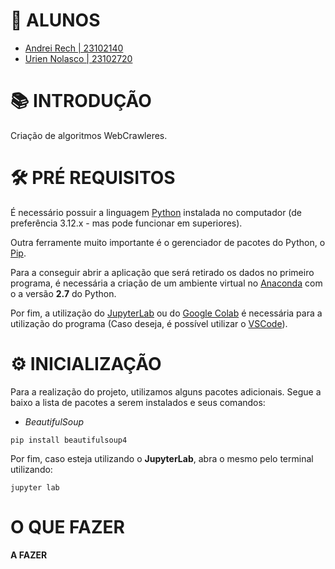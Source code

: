 # 🔖 ALUNOS

- [Andrei Rech | 23102140](https://github.com/AndreiRech) 
- [Urien Nolasco | 23102720](https://github.com/UrienNolasco)

# 📚 INTRODUÇÃO

Criação de algoritmos WebCrawleres.

# 🛠 PRÉ REQUISITOS

É necessário possuir a linguagem [Python](https://www.python.org/downloads/) instalada no computador (de preferência 3.12.x - mas pode funcionar em superiores).

Outra ferramente muito importante é o gerenciador de pacotes do Python, o [Pip](https://pypi.org/project/pip/).

Para a conseguir abrir a aplicação que será retirado os dados no primeiro programa, é necessária a criação de um ambiente virtual no [Anaconda](https://www.anaconda.com/download) com o a versão **2.7** do Python.

Por fim, a utilização do [JupyterLab](https://jupyter.org/) ou do [Google Colab](https://colab.google/) é necessária para a utilização do programa (Caso deseja, é possível utilizar o [VSCode](https://code.visualstudio.com/)).


# ⚙ INICIALIZAÇÃO

Para a realização do projeto, utilizamos alguns pacotes adicionais. Segue a baixo a lista de pacotes a serem instalados e seus comandos:

- *BeautifulSoup*
```
pip install beautifulsoup4
```

Por fim, caso esteja utilizando o **JupyterLab**, abra o mesmo pelo terminal utilizando:
```
jupyter lab
```

# O QUE FAZER

**A FAZER**
